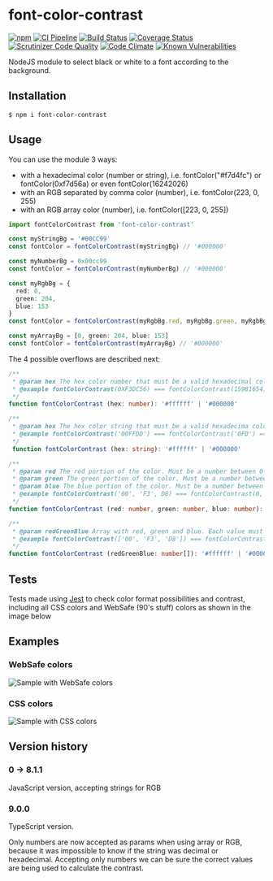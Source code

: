 # font-color-contrast

[![npm](https://img.shields.io/npm/v/font-color-contrast.svg?maxAge=2592000)](https://www.npmjs.com/package/font-color-contrast)
[![CI Pipeline](https://github.com/russoedu/font-color-contrast/actions/workflows/main.yml/badge.svg)](https://github.com/russoedu/font-color-contrast/actions/workflows/main.yml)
[![Build Status](https://scrutinizer-ci.com/g/russoedu/font-color-contrast/badges/build.png?b=master)](https://scrutinizer-ci.com/g/russoedu/font-color-contrast/build-status/master)
[![Coverage Status](https://coveralls.io/repos/github/russoedu/font-color-contrast/badge.svg?branch=ts)](https://coveralls.io/github/russoedu/font-color-contrast?branch=ts)
[![Scrutinizer Code Quality](https://scrutinizer-ci.com/g/russoedu/font-color-contrast/badges/quality-score.png?b=master)](https://scrutinizer-ci.com/g/russoedu/font-color-contrast/?branch=master)
[![Code Climate](https://codeclimate.com/github/dwyl/esta/badges/gpa.svg)](https://codeclimate.com/github/russoedu/font-color-contrast)
[![Known Vulnerabilities](https://snyk.io/test/npm/font-color-contrast/badge.svg)](https://snyk.io/test/npm/font-color-contrast)

NodeJS module to select black or white to a font according to the background.

## Installation

    $ npm i font-color-contrast

## Usage

You can use the module 3 ways:
- with a hexadecimal color (number or string), i.e. fontColor("#f7d4fc") or fontColor(0xf7d56a) or even fontColor(16242026)
- with an RGB separated by comma color (number), i.e. fontColor(223, 0, 255)
- with an RGB array color (number), i.e. fontColor([223, 0, 255])

```Typescript
import fontColorContrast from 'font-color-contrast'

const myStringBg = '#00CC99'
const fontColor = fontColorContrast(myStringBg) // '#000000'

const myNumberBg = 0x00cc99
const fontColor = fontColorContrast(myNumberBg) // '#000000'

const myRgbBg = {
  red: 0,
  green: 204,
  blue: 153
}
const fontColor = fontColorContrast(myRgbBg.red, myRgbBg.green, myRgbBg.blue) // '#000000'

const myArrayBg = [0, green: 204, blue: 153]
const fontColor = fontColorContrast(myArrayBg) // '#000000'

```

The 4 possible overflows are described next:

```Typescript
/**
 * @param hex The hex color number that must be a valid hexadecimal color number, with 6 characters, to work correctly
 * @example fontColorContrast(0XF3DC56) === fontColorContrast(15981654)
 */
function fontColorContrast (hex: number): '#ffffff' | '#000000'
```

```Typescript
/**
 * @param hex The hex color string that must be a valid hexadecima color number to work correctly. Works with or without '#', with 3 or 6 color chars
 * @example fontColorContrast('00FFDD') === fontColorContrast('0FD') === fontColorContrast('#00FFDD') === fontColorContrast('#0FD')
 */
 function fontColorContrast (hex: string): '#ffffff' | '#000000'
```

```Typescript
/**
 * @param red The red portion of the color. Must be a number between 0 and 255
 * @param green The green portion of the color. Must be a number between 0 and 255
 * @param blue The blue portion of the color. Must be a number between 0 and 255
 * @example fontColorContrast('00', 'F3', D8) === fontColorContrast(0, 243, 216) === fontColorContrast(0x0, 0xF3, 0xd8)
 */
function fontColorContrast (red: number, green: number, blue: number): '#ffffff' | '#000000'
```

```Typescript
/**
 * @param redGreenBlue Array with red, green and blue. Each value must be a number between 0 and 255
 * @example fontColorContrast(['00', 'F3', 'D8']) === fontColorContrast([0, 243, 216]) === fontColorContrast([0x0, 0xF3, 0xd8])
 */
function fontColorContrast (redGreenBlue: number[]): '#ffffff' | '#000000'
```

## Tests

Tests made using [Jest](https://jestjs.io/) to check color format possibilities and contrast, including all CSS colors and WebSafe (90's stuff) colors as shown in the image below

## Examples

### WebSafe colors
![Sample with WebSafe colors](https://github.com/russoedu/font-color-contrast/blob/master/websafe-colors.jpeg?raw=true)


### CSS colors
![Sample with CSS colors](https://github.com/russoedu/font-color-contrast/blob/master/css-colors.jpeg?raw=true)

## Version history

### 0 -> 8.1.1
JavaScript version, accepting strings for RGB

### 9.0.0
TypeScript version.

Only numbers are now accepted as params when using array or RGB, because it was impossible to know if the string was decimal or hexadecimal. Accepting only numbers we can be sure the correct values are being used to calculate the contrast.
